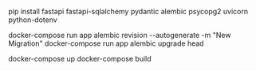 pip install fastapi fastapi-sqlalchemy pydantic alembic psycopg2 uvicorn python-dotenv

docker-compose run app alembic revision --autogenerate -m "New Migration" docker-compose run app alembic upgrade head

docker-compose up
docker-compose build